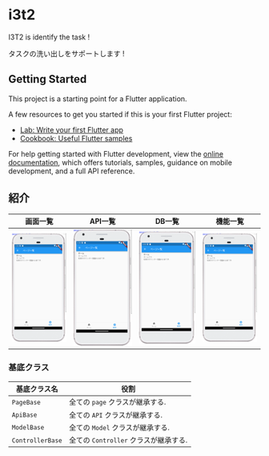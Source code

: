 # i3t2

I3T2 is identify the task !

タスクの洗い出しをサポートします !

## Getting Started

This project is a starting point for a Flutter application.

A few resources to get you started if this is your first Flutter project:

- [Lab: Write your first Flutter app](https://docs.flutter.dev/get-started/codelab)
- [Cookbook: Useful Flutter samples](https://docs.flutter.dev/cookbook)

For help getting started with Flutter development, view the
[online documentation](https://docs.flutter.dev/), which offers tutorials,
samples, guidance on mobile development, and a full API reference.

## 紹介


| 画面一覧 | API一覧 | DB一覧 | 機能一覧 |
| --- | --- | --- | --- |
| ![画面一覧](assets/images/readme/i3t2_pages.png) |  ![API一覧](assets/images/readme/i3t2_pages.png) |  ![DB一覧](assets/images/readme/i3t2_pages.png) |  ![機能一覧](assets/images/readme/i3t2_pages.png) | 

### 基底クラス

| 基底クラス名 | 役割 |
| --- | --- |
| `PageBase` | 全ての `page` クラスが継承する. | 
| `ApiBase` | 全ての `API` クラスが継承する. | 
| `ModelBase` | 全ての `Model` クラスが継承する. | 
| `ControllerBase` | 全ての `Controller` クラスが継承する. | 

